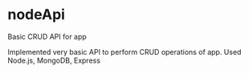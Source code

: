 # nodeApi
Basic CRUD API for app

Implemented very basic API to perform CRUD operations of app.
Used Node.js, MongoDB, Express
